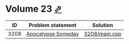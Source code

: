 # Volume 23 [⬀](http://poj.org/problemlist?volume=23)


| ID   | Problem statement                                    | Solution                       |
|------|------------------------------------------------------|--------------------------------|
| 3208 | [Apocalypse Someday](http://poj.org/problem?id=3208) | [3208/main.cpp](3208/main.cpp) |


